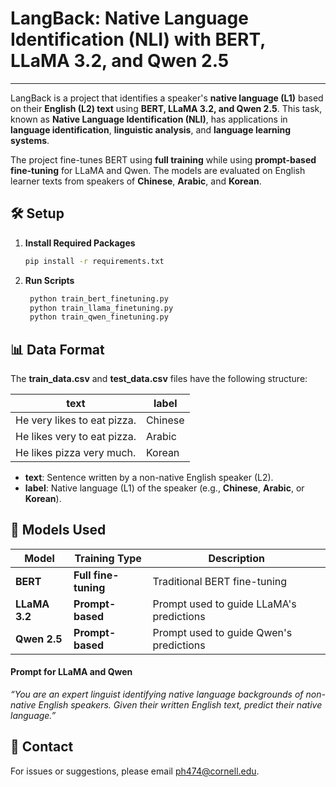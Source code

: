# LangBack: Native Language Identification (NLI) with BERT, LLaMA 3.2, and Qwen 2.5

---

LangBack is a project that identifies a speaker's **native language (L1)** based on their **English (L2) text** using **BERT, LLaMA 3.2, and Qwen 2.5**. This task, known as **Native Language Identification (NLI)**, has applications in **language identification**, **linguistic analysis**, and **language learning systems**.

The project fine-tunes BERT using **full training** while using **prompt-based fine-tuning** for LLaMA and Qwen. The models are evaluated on English learner texts from speakers of **Chinese**, **Arabic**, and **Korean**.

## 🛠️ **Setup**

1. **Install Required Packages**

   ```bash
   pip install -r requirements.txt
   ```

2. **Run Scripts**
   ```bash
    python train_bert_finetuning.py
    python train_llama_finetuning.py
    python train_qwen_finetuning.py
   ```

## 📊 **Data Format**

The **train_data.csv** and **test_data.csv** files have the following structure:

| **text**                    | **label** |
| --------------------------- | --------- |
| He very likes to eat pizza. | Chinese   |
| He likes very to eat pizza. | Arabic    |
| He likes pizza very much.   | Korean    |

- **text**: Sentence written by a non-native English speaker (L2).
- **label**: Native language (L1) of the speaker (e.g., **Chinese**, **Arabic**, or **Korean**).

## 🤖 **Models Used**

| **Model**     | **Training Type**    | **Description**                          |
| ------------- | -------------------- | ---------------------------------------- |
| **BERT**      | **Full fine-tuning** | Traditional BERT fine-tuning             |
| **LLaMA 3.2** | **Prompt-based**     | Prompt used to guide LLaMA's predictions |
| **Qwen 2.5**  | **Prompt-based**     | Prompt used to guide Qwen's predictions  |

#### **Prompt for LLaMA and Qwen**

_“You are an expert linguist identifying native language backgrounds of non-native English speakers. Given their written English text, predict their native language.”_

## 📢 **Contact**

For issues or suggestions, please email ph474@cornell.edu.
